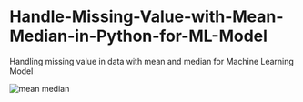# Handle-Missing-Value-with-Mean-Median-in-Python-for-ML-Model
Handling missing value in data with mean and median for Machine Learning Model


![mean median](https://user-images.githubusercontent.com/55083861/120783425-a74b9e00-c548-11eb-9212-b48309418b68.png)
